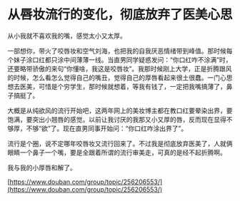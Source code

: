 # 从唇妆流行的变化，彻底放弃了医美心思

从小我就不喜欢我的嘴，感觉太小又太厚。

一部想你，带火了咬唇妆和空气刘海，也把我的自我厌恶情绪带到峰值。那时候每个妹子涂口红都只涂中间薄薄一线。当直男同学疑惑发问：“你口红咋不涂满”时，还要略带骄傲的来句“你懂啥，我这是咬唇妆”。我那时候刚上大学，正是折腾跟风的时候，怎么看怎么觉得自己的嘴丑，觉得自己的厚唇看起来很土很蠢。一门心思想去医美，可惜是个穷学生，那时候就想着，等我有钱了，一定把我嘴搞薄了，鼻子搞挺了。

大概是从纯欲风的流行开始吧，这两年网上的美妆博主都在教口红要晕染出界，要饱满，要突出小翘唇的感觉。以前让我讨厌的我那又小又厚的唇，反而现在显得不够厚，不够“欲”了。现在直男同事开始问：“你口红咋涂出界了”。

流行是个圈，说不定哪年咬唇妆又流行回来了。不过我是彻底放弃医美了，人就俩眼睛一个鼻子一个嘴，要是全跟着所谓的流行审美走，可真的是经不起折腾啊。

我与我的小厚唇和解了。

[https://www.douban.com/group/topic/256206553/](https://www.douban.com/group/topic/256206553/)
